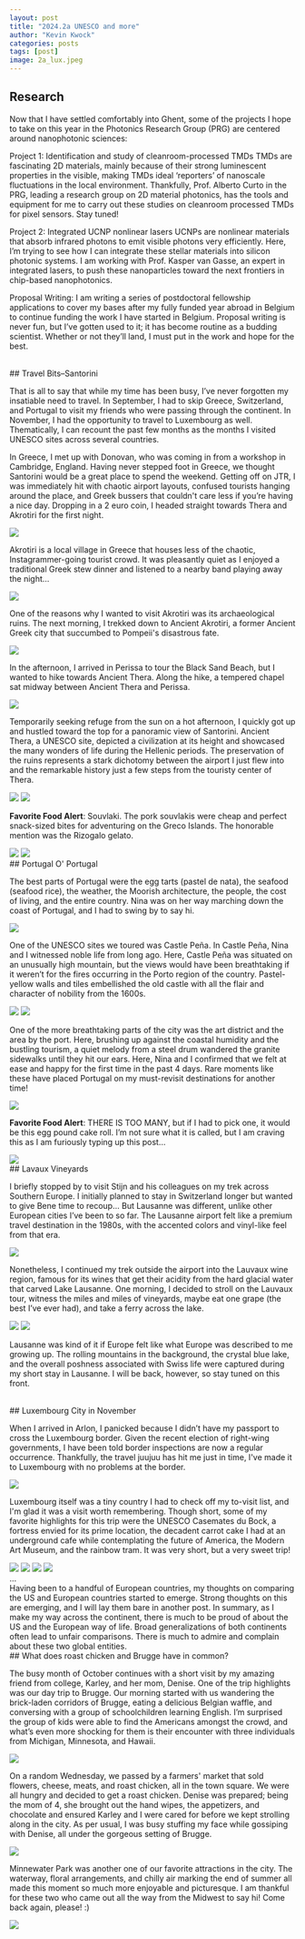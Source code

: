 ```yaml
---
layout: post
title: "2024.2a UNESCO and more"
author: "Kevin Kwock"
categories: posts
tags: [post]
image: 2a_lux.jpeg
---
```


## Research

Now that I have settled comfortably into Ghent, some of the projects I hope to take on this year in the Photonics Research Group (PRG) are centered around nanophotonic sciences:

Project 1: Identification and study of cleanroom-processed TMDs
	TMDs are fascinating 2D materials, mainly because of their strong luminescent properties in the visible, making TMDs ideal ‘reporters’ of nanoscale fluctuations in the local environment. Thankfully, Prof. Alberto Curto in the PRG, leading a research group on 2D material photonics, has the tools and equipment for me to carry out these studies on cleanroom processed TMDs for pixel sensors. Stay tuned!

Project 2: Integrated UCNP nonlinear lasers
	UCNPs are nonlinear materials that absorb infrared photons to emit visible photons very efficiently. Here, I’m trying to see how I can integrate these stellar materials into silicon photonic systems. I am working with Prof. Kasper van Gasse, an expert in integrated lasers, to push these nanoparticles toward the next frontiers in chip-based nanophotonics.

Proposal Writing: I am writing a series of postdoctoral fellowship applications to cover my bases after my fully funded year abroad in Belgium to continue funding the work I have started in Belgium. Proposal writing is never fun, but I’ve gotten used to it; it has become routine as a budding scientist. Whether or not they’ll land, I must put in the work and hope for the best. 

<br>
## Travel Bits–Santorini

That is all to say that while my time has been busy, I’ve never forgotten my insatiable need to travel. In September, I had to skip Greece, Switzerland, and Portugal to visit my friends who were passing through the continent. In November, I had the opportunity to travel to Luxembourg as well. Thematically, I can recount the past few months as the months I visited UNESCO sites across several countries.

In Greece, I met up with Donovan, who was coming in from a workshop in Cambridge, England. Having never stepped foot in Greece, we thought Santorini would be a great place to spend the weekend. Getting off on JTR, I was immediately hit with chaotic airport layouts, confused tourists hanging around the place, and Greek bussers that couldn't care less if you’re having a nice day. Dropping in a 2 euro coin, I headed straight towards Thera and Akrotiri for the first night. 

<img src="{{ site.github.url }}/assets/img/2a/2_flag.jpeg">

Akrotiri is a local village in Greece that houses less of the chaotic, Instagrammer-going tourist crowd. It was pleasantly quiet as I enjoyed a traditional Greek stew dinner and listened to a nearby band playing away the night…

<img src="{{ site.github.url }}/assets/img/2a/2_stew.jpeg">

One of the reasons why I wanted to visit Akrotiri was its archaeological ruins. The next morning, I trekked down to Ancient Akrotiri, a former Ancient Greek city that succumbed to Pompeii's disastrous fate. 

<img src="{{ site.github.url }}/assets/img/2a/2_ruins.jpeg">

In the afternoon, I arrived in Perissa to tour the Black Sand Beach, but I wanted to hike towards Ancient Thera. Along the hike, a tempered chapel sat midway between Ancient Thera and Perissa. 

<img src="{{ site.github.url }}/assets/img/2a/2_church.jpeg">

Temporarily seeking refuge from the sun on a hot afternoon, I quickly got up and hustled toward the top for a panoramic view of Santorini. Ancient Thera, a UNESCO site, depicted a civilization at its height and showcased the many wonders of life during the Hellenic periods. The preservation of the ruins represents a stark dichotomy between the airport I just flew into and the remarkable history just a few steps from the touristy center of Thera. 

<img src="{{ site.github.url }}/assets/img/2a/2_ancientcity.jpeg">

<img src="{{ site.github.url }}/assets/img/2a/2_ancientcity1.jpeg">

**Favorite Food Alert**: Souvlaki. The pork souvlakis were cheap and perfect snack-sized bites for adventuring on the Greco Islands. The honorable mention was the Rizogalo gelato. 

<img src="{{ site.github.url }}/assets/img/2a/2_souvlaki.jpeg">

<img src="{{ site.github.url }}/assets/img/2a/2_icecream.jpeg">

<br>
## Portugal O' Portugal

The best parts of Portugal were the egg tarts (pastel de nata), the seafood (seafood rice), the weather, the Moorish architecture, the people, the cost of living, and the entire country. Nina was on her way marching down the coast of Portugal, and I had to swing by to say hi. 

<img src="{{ site.github.url }}/assets/img/2a/2_pastel.jpeg">

One of the UNESCO sites we toured was Castle Peña. In Castle Peña, Nina and I witnessed noble life from long ago. Here, Castle Peña was situated on an unusually high mountain, but the views would have been breathtaking if it weren’t for the fires occurring in the Porto region of the country. Pastel-yellow walls and tiles embellished the old castle with all the flair and character of nobility from the 1600s. 

<img src="{{ site.github.url }}/assets/img/2a/2_castle.jpeg">

<img src="{{ site.github.url }}/assets/img/2a/2_castle1.jpeg">

One of the more breathtaking parts of the city was the art district and the area by the port. Here, brushing up against the coastal humidity and the bustling tourism, a quiet melody from a steel drum wandered the granite sidewalks until they hit our ears. Here, Nina and I confirmed that we felt at ease and happy for the first time in the past 4 days. Rare moments like these have placed Portugal on my must-revisit destinations for another time! 

<img src="{{ site.github.url }}/assets/img/2a/2_waterfront.jpeg">

**Favorite Food Alert**: THERE IS TOO MANY, but if I had to pick one, it would be this egg pound cake roll. I’m not sure what it is called, but I am craving this as I am furiously typing up this post…

<img src="{{ site.github.url }}/assets/img/2a/2_eggroll.jpeg">

<br>
## Lavaux Vineyards

I briefly stopped by to visit Stijn and his colleagues on my trek across Southern Europe. I initially planned to stay in Switzerland longer but wanted to give Bene time to recoup… But Lausanne was different, unlike other European cities I’ve been to so far. The Lausanne airport felt like a premium travel destination in the 1980s, with the accented colors and vinyl-like feel from that era. 

<img src="{{ site.github.url }}/assets/img/2a/2_lausanne.jpeg">

Nonetheless, I continued my trek outside the airport into the Lauvaux wine region, famous for its wines that get their acidity from the hard glacial water that carved Lake Lausanne. One morning, I decided to stroll on the Lauvaux tour, witness the miles and miles of vineyards, maybe eat one grape (the best I’ve ever had), and take a ferry across the lake. 

<img src="{{ site.github.url }}/assets/img/2a/2_lauvaux.jpeg">

<img src="{{ site.github.url }}/assets/img/2a/2_ferry.jpeg">

Lausanne was kind of it if Europe felt like what Europe was described to me growing up. The rolling mountains in the background, the crystal blue lake, and the overall poshness associated with Swiss life were captured during my short stay in Lausanne. I will be back, however, so stay tuned on this front.

<br>
## Luxembourg City in November

When I arrived in Arlon, I panicked because I didn’t have my passport to cross the Luxembourg border. Given the recent election of right-wing governments, I have been told border inspections are now a regular occurrence. Thankfully, the travel juujuu has hit me just in time, I've made it to Luxembourg with no problems at the border. 

<img src="{{ site.github.url }}/assets/img/2a/2_lux.jpeg">

Luxembourg itself was a tiny country I had to check off my to-visit list, and I'm glad it was a visit worth remembering. Though short, some of my favorite highlights for this trip were the UNESCO Casemates du Bock, a fortress envied for its prime location, the decadent carrot cake I had at an underground cafe while contemplating the future of America, the Modern Art Museum, and the rainbow tram. It was very short, but a very sweet trip!

<img src="{{ site.github.url }}/assets/img/2a/2_casemates.jpeg">

<img src="{{ site.github.url }}/assets/img/2a/2_cafe.jpeg">

<img src="{{ site.github.url }}/assets/img/2a/2_museum.jpeg">

<img src="{{ site.github.url }}/assets/img/2a/2_tram.jpeg">

<br>
…
<br>
Having been to a handful of European countries, my thoughts on comparing the US and European countries started to emerge. Strong thoughts on this are emerging, and I will lay them bare in another post. In summary, as I make my way across the continent, there is much to be proud of about the US and the European way of life. Broad generalizations of both continents often lead to unfair comparisons. There is much to admire and complain about these two global entities. 

<br>
## What does roast chicken and Brugge have in common?

The busy month of October continues with a short visit by my amazing friend from college, Karley, and her mom, Denise. One of the trip highlights was our day trip to Brugge. Our morning started with us wandering the brick-laden corridors of Brugge, eating a delicious Belgian waffle, and conversing with a group of schoolchildren learning English. I’m surprised the group of kids were able to find the Americans amongst the crowd, and what’s even more shocking for them is their encounter with three individuals from Michigan, Minnesota, and Hawaii. 

<img src="{{ site.github.url }}/assets/img/2a/2_karley.jpeg">

On a random Wednesday, we passed by a farmers' market that sold flowers, cheese, meats, and roast chicken, all in the town square. We were all hungry and decided to get a roast chicken. Denise was prepared; being the mom of 4, she brought out the hand wipes, the appetizers, and chocolate and ensured Karley and I were cared for before we kept strolling along in the city. As per usual, I was busy stuffing my face while gossiping with Denise, all under the gorgeous setting of Brugge. 

<img src="{{ site.github.url }}/assets/img/2a/2_gossip.jpeg">

Minnewater Park was another one of our favorite attractions in the city. The waterway, floral arrangements, and chilly air marking the end of summer all made this moment so much more enjoyable and picturesque. I am thankful for these two who came out all the way from the Midwest to say hi! Come back again, please! :)

<img src="{{ site.github.url }}/assets/img/2a/2_minnewater.jpeg">

